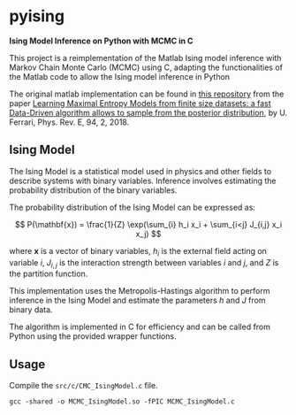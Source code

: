 # pyising

**Ising Model Inference on Python with MCMC in C**

This project is a reimplementation of the Matlab Ising model inference with Markov Chain Monte Carlo (MCMC) using C, adapting the functionalities of the Matlab code to allow the Ising model inference in Python

The original matlab implementation can be found in [this repository](https://github.com/UFerrari/Ising_Inference) from the paper [Learning Maximal Entropy Models from finite size datasets: a fast Data-Driven algorithm allows to sample from the posterior distribution](https://journals.aps.org/pre/abstract/10.1103/PhysRevE.94.023301), by U. Ferrari, Phys. Rev. E, 94, 2, 2018.

## Ising Model

The Ising Model is a statistical model used in physics and other fields to describe systems with binary variables. Inference involves estimating the probability distribution of the binary variables.

The probability distribution of the Ising Model can be expressed as:

$$
P(\mathbf{x}) = \frac{1}{Z} \exp(\sum_{i} h_i x_i + \sum_{i<j} J_{i,j} x_i x_j)
$$

where $\mathbf{x}$ is a vector of binary variables, $h_i$ is the external field acting on variable $i$, $J_{i,j}$ is the interaction strength between variables $i$ and $j$, and $Z$ is the partition function.

This implementation uses the Metropolis-Hastings algorithm to perform inference in the Ising Model and estimate the parameters $h$ and $J$ from binary data. 

The algorithm is implemented in C for efficiency and can be called from Python using the provided wrapper functions.

## Usage

Compile the `src/c/CMC_IsingModel.c` file.
```
gcc -shared -o MCMC_IsingModel.so -fPIC MCMC_IsingModel.c
```
